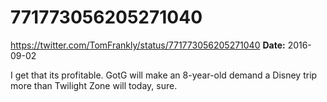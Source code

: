 # 771773056205271040
https://twitter.com/TomFrankly/status/771773056205271040
**Date:** 2016-09-02

I get that its profitable. GotG will make an 8-year-old demand a Disney trip more than Twilight Zone will today, sure.
